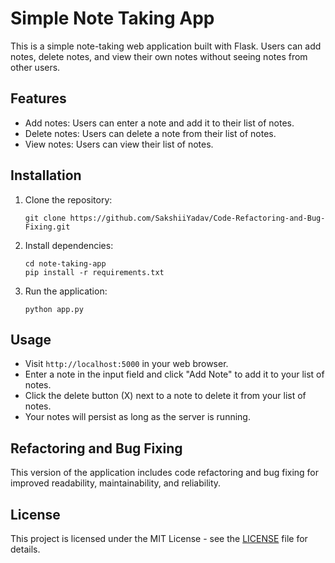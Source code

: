 # Simple Note Taking App

This is a simple note-taking web application built with Flask. Users can add notes, delete notes, and view their own notes without seeing notes from other users.

## Features

- Add notes: Users can enter a note and add it to their list of notes.
- Delete notes: Users can delete a note from their list of notes.
- View notes: Users can view their list of notes.

## Installation

1. Clone the repository:

    ```
    git clone https://github.com/SakshiiYadav/Code-Refactoring-and-Bug-Fixing.git
    ```

2. Install dependencies:

    ```
    cd note-taking-app
    pip install -r requirements.txt
    ```

3. Run the application:

    ```
    python app.py
    ```

## Usage

- Visit `http://localhost:5000` in your web browser.
- Enter a note in the input field and click "Add Note" to add it to your list of notes.
- Click the delete button (X) next to a note to delete it from your list of notes.
- Your notes will persist as long as the server is running.

## Refactoring and Bug Fixing

This version of the application includes code refactoring and bug fixing for improved readability, maintainability, and reliability.

## License

This project is licensed under the MIT License - see the [LICENSE](LICENSE) file for details.
